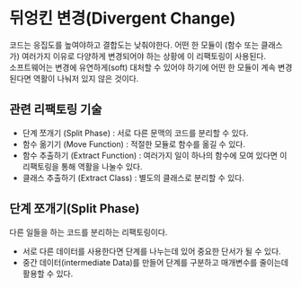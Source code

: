 # 뒤엉킨 변경(Divergent Change)
코드는 응집도를 높여야하고 결합도는 낮춰야한다.
어떤 한 모듈이 (함수 또는 클래스가) 여러가지 이유로 다양하게 변경되어야 하는 상황에 이 리팩토링이 사용된다.  
소프트웨어는 변경에 유연하게(soft) 대처할 수 있어야 하기에 어떤 한 모듈이 계속 변경된다면 역활이 나눠저 있지 않은 것이다.  

## 관련 리팩토링 기술
- 단계 쪼개기 (Split Phase) : 서로 다른 문맥의 코드를 분리할 수 있다.
- 함수 옮기기 (Move Function) : 적절한 모듈로 함수를 옮길 수 있다.
- 함수 추출하기 (Extract Function) : 여러가지 일이 하나의 함수에 모여 있다면 이 리팩토링을 통해 역활을 나눌수 있다.
- 클래스 추출하기 (Extract Class) :  별도의 클래스로 분리할 수 있다.

## 단계 쪼개기(Split Phase)

다른 일들을 하는 코드를 분리하는 리팩토링이다.

- 서로 다른 데이터를 사용한다면 단계를 나누는데 있어 중요한 단서가 될 수 있다.
- 중간 데이터(intermediate Data)를 만들어 단계를 구분하고 매개변수를 줄이는데 활용할 수 있다.

